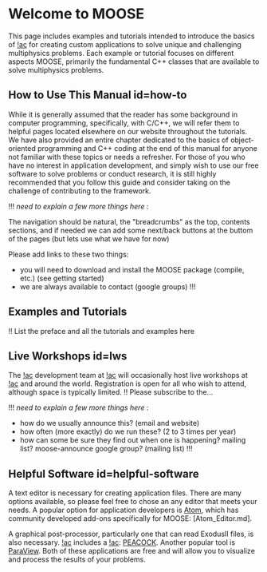# Welcome to MOOSE

This page includes examples and tutorials intended to introduce the basics of [!ac](MOOSE) for creating custom applications to solve unique and challenging multiphysics problems. Each example or tutorial focuses on different aspects MOOSE, primarily the fundamental C++ classes that are available to solve multiphysics problems.

## How to Use This Manual id=how-to

While it is generally assumed that the reader has some background in computer programming, specifically, with C/C++, we will refer them to helpful pages located elsewhere on our website throughout the tutorials. We have also provided an entire chapter dedicated to the basics of object-oriented programming and C++ coding at the end of this manual for anyone not familiar with these topics or needs a refresher. For those of you who have no interest in application development, and simply wish to use our free software to solve problems or conduct research, it is still highly recommended that you follow this guide and consider taking on the challenge of contributing to the framework.

!!!
*need to explain a few more things here* :

The navigation should be natural, the "breadcrumbs" as the top, contents sections, and if
needed we can add some next/back buttons at the buttom of the pages (but lets use what we have
for now)

Please add links to these two things:

- you will need to download and install the MOOSE package (compile, etc.) (see getting started)
- we are always available to contact (google groups)
!!!

## Examples and Tutorials

!! List the preface and all the tutorials and examples here

## Live Workshops id=lws

The  [!ac](MOOSE) development team at [!ac](INL) will occasionally host live workshops at [!ac](INL) and around the world. Registration is open for all who wish to attend, although space is typically limited. !! Please subscribe to the...

!!!
*need to explain a few more things here* :

- how do we usually announce this? (email and website)
- how often (more exactly) do we run these? (2 to 3 times per year)
- how can some be sure they find out when one is happening? mailing list? moose-announce google group? (mailing list)
!!!

## Helpful Software id=helpful-software

A text editor is necessary for creating application files. There are many options available, so please feel free to chose an any editor that meets your needs. A popular option for application developers is [Atom](https://atom.io), which has community developed add-ons specifically for MOOSE: [Atom_Editor.md].

A graphical post-processor, particularly one that can read ExodusII files, is also necessary. [!ac](MOOSE) includes a [!ac](GUI): [PEACOCK](application_usage/peacock.md). Another popular tool is [ParaView](https://www.paraview.org/). Both of these applications are free and will allow you to visualize and process the results of your problems.
